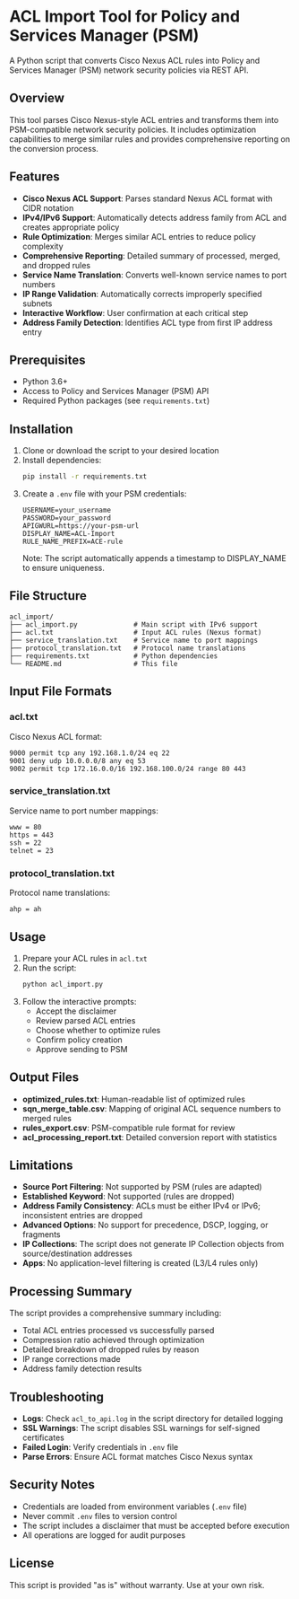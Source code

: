 # ACL Import Tool for Policy and Services Manager (PSM)

A Python script that converts Cisco Nexus ACL rules into Policy and Services Manager (PSM) network security policies via REST API.

## Overview

This tool parses Cisco Nexus-style ACL entries and transforms them into PSM-compatible network security policies. It includes optimization capabilities to merge similar rules and provides comprehensive reporting on the conversion process.

## Features

- **Cisco Nexus ACL Support**: Parses standard Nexus ACL format with CIDR notation
- **IPv4/IPv6 Support**: Automatically detects address family from ACL and creates appropriate policy
- **Rule Optimization**: Merges similar ACL entries to reduce policy complexity
- **Comprehensive Reporting**: Detailed summary of processed, merged, and dropped rules
- **Service Name Translation**: Converts well-known service names to port numbers
- **IP Range Validation**: Automatically corrects improperly specified subnets
- **Interactive Workflow**: User confirmation at each critical step
- **Address Family Detection**: Identifies ACL type from first IP address entry

## Prerequisites

- Python 3.6+
- Access to Policy and Services Manager (PSM) API
- Required Python packages (see `requirements.txt`)

## Installation

1. Clone or download the script to your desired location
2. Install dependencies:
   ```bash
   pip install -r requirements.txt
   ```
3. Create a `.env` file with your PSM credentials:
   ```env
   USERNAME=your_username
   PASSWORD=your_password
   APIGWURL=https://your-psm-url
   DISPLAY_NAME=ACL-Import
   RULE_NAME_PREFIX=ACE-rule
   ```
   Note: The script automatically appends a timestamp to DISPLAY_NAME to ensure uniqueness.

## File Structure

```
acl_import/
├── acl_import.py              # Main script with IPv6 support
├── acl.txt                    # Input ACL rules (Nexus format)
├── service_translation.txt    # Service name to port mappings
├── protocol_translation.txt   # Protocol name translations
├── requirements.txt           # Python dependencies
└── README.md                  # This file
```

## Input File Formats

### acl.txt
Cisco Nexus ACL format:
```
9000 permit tcp any 192.168.1.0/24 eq 22
9001 deny udp 10.0.0.0/8 any eq 53
9002 permit tcp 172.16.0.0/16 192.168.100.0/24 range 80 443
```

### service_translation.txt
Service name to port number mappings:
```
www = 80
https = 443
ssh = 22
telnet = 23
```

### protocol_translation.txt
Protocol name translations:
```
ahp = ah
```

## Usage

1. Prepare your ACL rules in `acl.txt`
2. Run the script:
   ```bash
   python acl_import.py
   ```
3. Follow the interactive prompts:
   - Accept the disclaimer
   - Review parsed ACL entries
   - Choose whether to optimize rules
   - Confirm policy creation
   - Approve sending to PSM

## Output Files

- **optimized_rules.txt**: Human-readable list of optimized rules
- **sqn_merge_table.csv**: Mapping of original ACL sequence numbers to merged rules
- **rules_export.csv**: PSM-compatible rule format for review
- **acl_processing_report.txt**: Detailed conversion report with statistics

## Limitations

- **Source Port Filtering**: Not supported by PSM (rules are adapted)
- **Established Keyword**: Not supported (rules are dropped)
- **Address Family Consistency**: ACLs must be either IPv4 or IPv6; inconsistent entries are dropped
- **Advanced Options**: No support for precedence, DSCP, logging, or fragments
- **IP Collections**: The script does not generate IP Collection objects from source/destination addresses
- **Apps**: No application-level filtering is created (L3/L4 rules only)

## Processing Summary

The script provides a comprehensive summary including:
- Total ACL entries processed vs successfully parsed
- Compression ratio achieved through optimization
- Detailed breakdown of dropped rules by reason
- IP range corrections made
- Address family detection results

## Troubleshooting

- **Logs**: Check `acl_to_api.log` in the script directory for detailed logging
- **SSL Warnings**: The script disables SSL warnings for self-signed certificates
- **Failed Login**: Verify credentials in `.env` file
- **Parse Errors**: Ensure ACL format matches Cisco Nexus syntax

## Security Notes

- Credentials are loaded from environment variables (`.env` file)
- Never commit `.env` files to version control
- The script includes a disclaimer that must be accepted before execution
- All operations are logged for audit purposes

## License

This script is provided "as is" without warranty. Use at your own risk.
